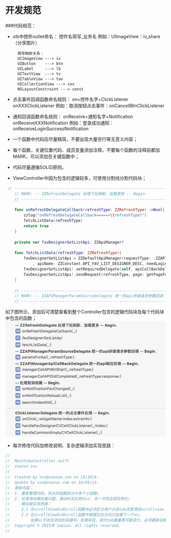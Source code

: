 # 开发规范

###代码规范：
* xib中控件outlet命名：
		控件名简写_业务名
		例如：UIImageView：iv_share（分享图片）

		简写映射关系：
		UIImageView ---> iv
		UIButton    ---> btn
		UILabel		---> lb
		UITextView	---> tv
		UITableView ---> tav
		UICollectionView ---> cov
		NSLayoutConstraint ---> const
* 点击事件回调函数命名规则：
		on+控件名字+ClickListener
		onXXXClickListener
		例如：取消按钮点击事件：onCancellBtnClickListener
* 通知回调函数命名规则：
		onReceive+通知名字+Notification
		onReceiveXXXNotification
		例如：登录成功通知：onReceiveLoginSuccessNotification
* 一个函数中代码应尽量精简，不要出现大量空行等无意义内容；
* 每个函数，关键位置代码、成员变量添加注释，不要每个函数的注释前都加MARK，可以添加在关键函数中；
* 代码尽量遵循SOLID原则。
* ViewController中因为包含的逻辑较多，可使用分割线分割代码块；
```swift
 // ------------------------------------------------------------------------------------
    // MARK: -- ZZRefreshDelegate 处理下拉刷新、加载更多 -- Begin.
    // ------------------------------------------------------------------------------------
    
    func onRefreshDelegateCallback(refreshType: ZZRefreshType) ->Bool{
        zzlog("onRefreshDelegateCallback=====>\(refreshType)")
        fetchListData(refreshType)
        return true
    }
    
    private var favDesignerGetListApi: ZZApiManager?
    
    func fetchListData(refreshType: ZZRefreshType){
        favDesignerGetListApi = ZZDefaultApiManager(requestType: .ZZAPIManagerRequestTypeHttpGet
            , apiName: ZZConstant.API_FAV_LIST_DESIGNER_DESC, needLogin: true)
        favDesignerGetListApi!.setRequiredDelegate(self, apiCallBackDelegate: self)
        favDesignerGetListApi!.sendRequest(refreshType, page: getPageForRequest(refreshType))
    }
    
    // ------------------------------------------------------------------------------------
    // MARK: -- ZZAPIManagerParamSourceDelegate 统一的api拼接请求参数回调 -- Begin.
    // ------------------------------------------------------------------------------------
```

如下图所示，添加后可清楚查看到整个Controller包含的逻辑代码块及每个代码块中包含的函数；
![image_mark](https://github.com/zaozuo-app/iosteam/blob/master/image/image_mark.png)

* 每次修改代码加修改说明、复杂逻辑添加实现思路：
```swift
//
//  MainViewController.swift
//  zaozuo-ios
//
//  Created by xxx@zaozuo.com on 15/10/8.
//  Update by xxx@zaozuo.com on 16/05/13.
//  更新内容：
//  1. 重新整理代码，将大的函数拆分为多个小函数;
//  2. 处理滑动懒加载问题，滑动时去实例化vc，非一次性全部实例化;
//     懒加载实现思路：
//     2.1 在scrollViewDidScroll函数中必须区分用户点击tab还是滑动scrollview；
//     2.2 在scrollViewDidScroll函数中根据左右方向只加载下一个vc，
//         如果vc不存在添加到容器中，如果存在，因为tab数量等可能变化，必须重新设置vc frame
//  Copyright © 2015年 zaozuo. All rights reserved.
//
```


